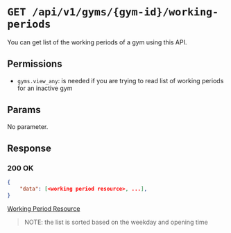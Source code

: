 # `GET /api/v1/gyms/{gym-id}/working-periods`
You can get list of the working periods of a gym using this API.


## Permissions

- `gyms.view_any`: is needed if you are trying to read list of working periods for an inactive gym

## Params

No parameter.

## Response

### 200 OK

```json
{
    "data": [<working period resource>, ...],
}
```

[Working Period Resource](../../resources/gym_working_period.md)

> NOTE: the list is sorted based on the weekday and opening time
